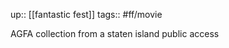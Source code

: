 ---
---
up:: [[fantastic fest]]
tags:: #ff/movie 

AGFA collection from a staten island public access

